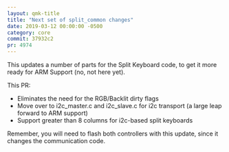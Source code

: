 ```yaml
---
layout: qmk-title
title: "Next set of split_common changes"
date: 2019-03-12 00:00:00 -0500
category: core
commit: 37932c2
pr: 4974
---
```


This updates a number of parts for the Split Keyboard code, to get it more ready for ARM Support (no, not here yet).

This PR: 

* Eliminates the need for the RGB/Backlit dirty flags
* Move over to i2c_master.c and i2c_slave.c for i2c transport (a large leap forward to ARM support)
* Support greater than 8 columns for i2c-based split keyboards

Remember, you will need to flash both controllers with this update, since it changes the communication code.
